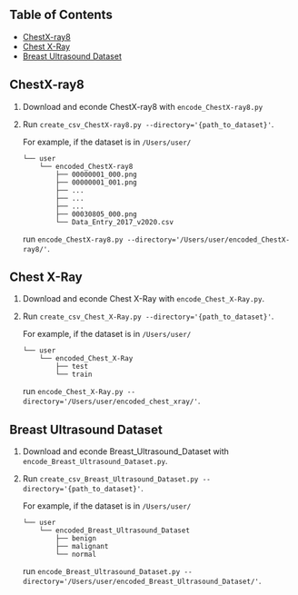 ## Table of Contents

- [ChestX-ray8](#chestx-ray8)
- [Chest X-Ray](#chest-x-ray)
- [Breast Ultrasound Dataset](#breast-ultrasound-dataset)

## ChestX-ray8

1. Download and econde ChestX-ray8 with `encode_ChestX-ray8.py`
2. Run `create_csv_ChestX-ray8.py --directory='{path_to_dataset}'`.

   For example, if the dataset is in `/Users/user/`

   ```
   └── user
       └── encoded_ChestX-ray8
           ├── 00000001_000.png
           ├── 00000001_001.png
           ├── ...
           ├── ...
           ├── ...
           ├── 00030805_000.png
           └── Data_Entry_2017_v2020.csv
   ```

   run `encode_ChestX-ray8.py --directory='/Users/user/encoded_ChestX-ray8/'`.

## Chest X-Ray

1. Download and econde Chest X-Ray with `encode_Chest_X-Ray.py`.
2. Run `create_csv_Chest_X-Ray.py --directory='{path_to_dataset}'`.

   For example, if the dataset is in `/Users/user/`

   ```
   └── user
       └── encoded_Chest_X-Ray
           ├── test
           └── train
   ```

   run `encode_Chest_X-Ray.py --directory='/Users/user/encoded_chest_xray/'`.

## Breast Ultrasound Dataset

1. Download and econde Breast_Ultrasound_Dataset with `encode_Breast_Ultrasound_Dataset.py`.
2. Run `create_csv_Breast_Ultrasound_Dataset.py --directory='{path_to_dataset}'`.

   For example, if the dataset is in `/Users/user/`

   ```
   └── user
       └── encoded_Breast_Ultrasound_Dataset
           ├── benign
           ├── malignant
           └── normal
   ```

   run `encode_Breast_Ultrasound_Dataset.py --directory='/Users/user/encoded_Breast_Ultrasound_Dataset/'`.
   
